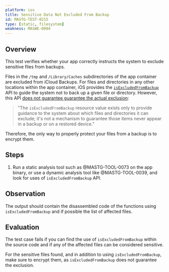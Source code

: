 ```yaml
---
platform: ios
title: Sensitive Data Not Excluded From Backup
id: MASTG-TEST-0215
type: [static, filesystem]
weakness: MASWE-0004
---
```


## Overview

This test verifies whether your app correctly instructs the system to exclude sensitive files from backups.

Files in the `/tmp` and `/Library/Caches` subdirectories of the app container are excluded from iCloud Backups. For files and directories in any other locations within the app container, iOS provides the [`isExcludedFromBackup`](https://developer.apple.com/documentation/foundation/urlresourcevalues/1780002-isexcludedfrombackup) API to guide the system not to back up a given file or directory. However, this API [does not guarantee guarantee the actual exclusion](https://developer.apple.com/documentation/foundation/optimizing_your_app_s_data_for_icloud_backup/#3928527):

> "The `isExcludedFromBackup` resource value exists only to provide guidance to the system about which files and directories it can exclude; it's not a mechanism to guarantee those items never appear in a backup or on a restored device."

Therefore, the only way to properly protect your files from a backup is to encrypt them.

## Steps

1. Run a static analysis tool such as @MASTG-TOOL-0073 on the app binary, or use a dynamic analysis tool like @MASTG-TOOL-0039, and look for uses of `isExcludedFromBackup` API.

## Observation

The output should contain the disassembled code of the functions using `isExcludedFromBackup` and if possible the list of affected files.

## Evaluation

The test case fails if you can find the use of `isExcludedFromBackup` within the source code and if any of the affected files can be considered sensitive.

For the sensitive files found, and in addition to using `isExcludedFromBackup`, make sure to encrypt them, as `isExcludedFromBackup` does not guarantee the exclusion.

